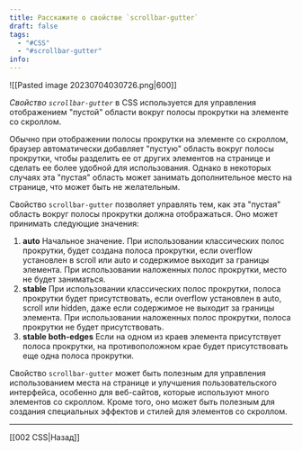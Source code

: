 ```yaml
---
title: Расскажите о свойстве `scrollbar-gutter`
draft: false
tags:
  - "#CSS"
  - "#scrollbar-gutter"
info:
---
```

![[Pasted image 20230704030726.png|600]]

*Свойство `scrollbar-gutter`* в CSS используется для управления отображением "пустой" области вокруг полосы прокрутки на элементе со скроллом.

Обычно при отображении полосы прокрутки на элементе со скроллом, браузер автоматически добавляет "пустую" область вокруг полосы прокрутки, чтобы разделить ее от других элементов на странице и сделать ее более удобной для использования. Однако в некоторых случаях эта "пустая" область может занимать дополнительное место на странице, что может быть не желательным.

Свойство `scrollbar-gutter` позволяет управлять тем, как эта "пустая" область вокруг полосы прокрутки должна отображаться. Оно может принимать следующие значения:

1. **auto** Начальное значение. При использовании классических полос прокрутки, будет создана полоса прокрутки, если overflow установлен в scroll или auto и содержимое выходит за границы элемента. При использовании наложенных полос прокрутки, место не будет заниматься.
2. **stable** При использовании классических полос прокрутки, полоса прокрутки будет присутствовать, если overflow установлен в auto, scroll или hidden, даже если содержимое не выходит за границы элемента. При использовании наложенных полос прокрутки, полоса прокрутки не будет присутствовать.
3. **stable both-edges** Если на одном из краев элемента присутствует полоса прокрутки, на противоположном крае будет присутствовать еще одна полоса прокрутки.

Свойство `scrollbar-gutter` может быть полезным для управления использованием места на странице и улучшения пользовательского интерфейса, особенно для веб-сайтов, которые используют много элементов со скроллом. Кроме того, оно может быть полезным для создания специальных эффектов и стилей для элементов со скроллом.

---

[[002 CSS|Назад]]